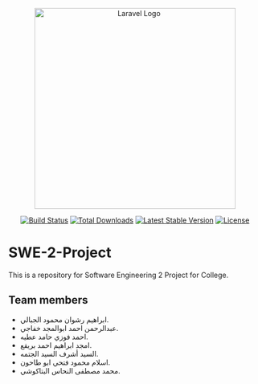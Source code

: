 <p align="center"><a href="https://laravel.com" target="_blank"><img src="https://raw.githubusercontent.com/laravel/art/master/logo-lockup/5%20SVG/2%20CMYK/1%20Full%20Color/laravel-logolockup-cmyk-red.svg" width="400" alt="Laravel Logo"></a></p>

<p align="center">
<a href="https://github.com/laravel/framework/actions"><img src="https://github.com/laravel/framework/workflows/tests/badge.svg" alt="Build Status"></a>
<a href="https://packagist.org/packages/laravel/framework"><img src="https://img.shields.io/packagist/dt/laravel/framework" alt="Total Downloads"></a>
<a href="https://packagist.org/packages/laravel/framework"><img src="https://img.shields.io/packagist/v/laravel/framework" alt="Latest Stable Version"></a>
<a href="https://packagist.org/packages/laravel/framework"><img src="https://img.shields.io/packagist/l/laravel/framework" alt="License"></a>
</p>

# SWE-2-Project
This is a repository for Software Engineering 2 Project for College.

## Team members

- ابراهيم رشوان محمود الجبالي.
- عبدالرحمن احمد ابوالمجد خفاجي.
- احمد فوزي حامد عطيه.
- امجد ابراهيم احمد بريقع.
- السيد أشرف السيد الجتمه.
- اسلام محمود فتحي ابو طاحون.
- محمد مصطفى النحاس البتاكوشي.
